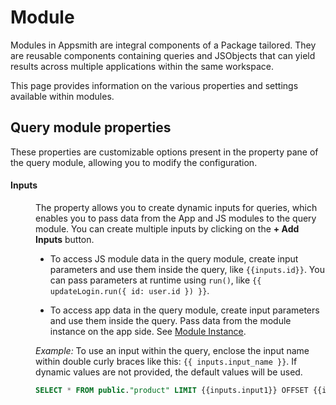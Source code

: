 # Module

Modules in Appsmith are integral components of a Package tailored. They are reusable components containing queries and JSObjects that can yield results across multiple applications within the same workspace.

This page provides information on the various properties and settings available within modules.



## Query module properties

These properties are customizable options present in the property pane of the query module, allowing you to modify the configuration.

#### Inputs

<dd>

The property allows you to create dynamic inputs for queries, which enables you to pass data from the App and JS modules to the query module. You can create multiple inputs by clicking on the **+ Add Inputs** button.

- To access JS module data in the query module, create input parameters and use them inside the query, like `{{inputs.id}}`. You can pass parameters at runtime using `run()`, like `{{ updateLogin.run({ id: user.id }) }}`.

- To access app data in the query module, create input parameters and use them inside the query. Pass data from the module instance on the app side. See [Module Instance](/packages/reference/query-module).




*Example:* 
To use an input within the query, enclose the input name within double curly braces like this: `{{ inputs.input_name }}`. If dynamic values are not provided, the default values will be used.



```sql
SELECT * FROM public."product" LIMIT {{inputs.input1}} OFFSET {{inputs.input2}};
```





<ZoomImage
  src="/img/INPUT-pack.png" 
  alt="Inputs image"
  caption=""
/>







</dd>
